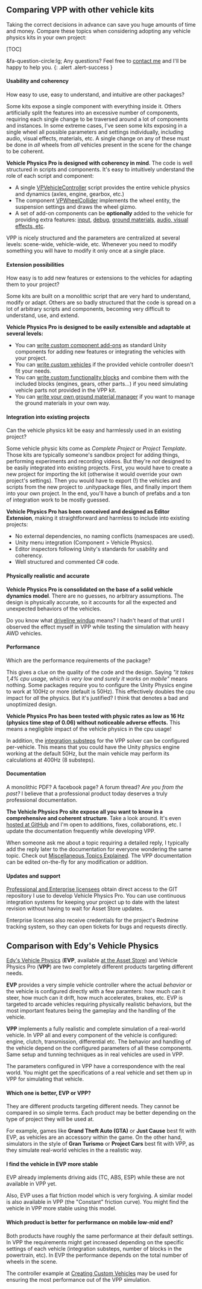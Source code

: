## Comparing VPP with other vehicle kits

Taking the correct decisions in advance can save you huge amounts of time and money. Compare these
topics when considering adopting any vehicle physics kits in your own project:

[TOC]

&fa-question-circle:lg; Any questions? Feel free to [contact me](mailto:edytado@gmail.com) and I'll
be happy to help you.
{: .alert .alert-success }

#### Usability and coherency

How easy to use, easy to understand, and intuitive are other packages?

Some kits expose a single component with everything inside it. Others artificially split the
features into an excessive number of components, requiring each single change to be traversed around
a lot of components and instances. In some extreme cases, I've seen some kits exposing in a single
wheel all possible parameters and settings individually, including audio, visual effects, materials,
etc. A single change on any of these must be done in _all_ wheels from _all_ vehicles present in the
scene for the change to be coherent.

**Vehicle Physics Pro is designed with coherency in mind**. The code is well structured in scripts
and components. It's easy to intuitively understand the role of each script and component:

- A single [VPVehicleController](../components/vehicle-controller.md) script provides the entire
	vehicle physics and dynamics (axles, engine, gearbox, etc.)
- The component [VPWheelCollider](../components/wheel-collider.md) implements the wheel entity,
	the suspension settings and draws the wheel gizmo.
- A set of add-on components can be **optionally** added to the vehicle for providing extra
	features: [input](../components/vehicle-input.md),
	[debug](../components/vehicle-debug.md),
	[ground materials](../components/ground-materials.md),
	[audio, visual effects, etc](../components/vehicle-addons.md).

VPP is nicely structured and the parameters are centralized at several levels: scene-wide,
vehicle-wide, etc. Whenever you need to modify something you will have to modify it only once at a
single place.

#### Extension possibilities

How easy is to add new features or extensions to the vehicles for adapting them to your project?

Some kits are built on a monolithic script that are very hard to understand, modify or adapt.
Others are so badly structured that the code is spread on a lot of arbitrary scripts and components,
becoming very difficult to understand, use, and extend.

**Vehicle Physics Pro is designed to be easily extensible and adaptable at several levels:**

- You can [write custom component add-ons](../advanced/custom-addons.md) as standard Unity
	components for adding new features or integrating the vehicles with your project.
- You can [write custom vehicles](../advanced/custom-vehicles.md) if the provided vehicle controller
	doesn't fit your needs.
- You can [write custom functionality blocks](../advanced/custom-blocks.md) and combine them with
	the included blocks (engines, gears, other parts...) if you need simulating vehicle parts not
	provided in the VPP kit.
- You can [write your own ground material manager](../components/ground-materials.md) if you want
	to manage the ground materials in your own way.

#### Integration into existing projects

Can the vehicle physics kit be easy and harmlessly used in an existing project?

Some vehicle physic kits come as _Complete Project_ or _Project Template_. Those kits are typically
someone's sandbox project for adding things, performing experiments and recording videos. But
they're _not_ designed to be easily integrated into existing projects. First, you would have to
create a new project for importing the kit (otherwise it would override your own project's settings).
Then you would have to export (!) the vehicles and scripts from the new project to .unitypackage
files, and finally import them into your own project. In the end, you'll have a bunch of prefabs and
a ton of integration work to be mostly guessed.

**Vehicle Physics Pro has been conceived and designed as Editor Extension**, making it
straightforward and harmless to include into existing projects:

- No external dependencies, no naming conflicts (namespaces are used).
- Unity menu integration (Component > Vehicle Physics).
- Editor inspectors following Unity's standards for usability and coherency.
- Well structured and commented C# code.

#### Physically realistic and accurate

**Vehicle Physics Pro is consolidated on the base of a solid vehicle dynamics model**. There are no
guesses, no arbitrary assumptions. The design is physically accurate, so it accounts for all the
expected and unexpected behaviors of the vehicles.

Do you know what [driveline windup](https://en.wikipedia.org/wiki/Driveline_windup) means? I hadn't
heard of that until I observed the effect myself in VPP while testing the simulation with heavy AWD
vehicles.

#### Performance

Which are the performance requirements of the package?

This gives a clue on the quality of the code and the design. Saying _"it takes 1,4% cpu usage, which
is very low and surely it works on mobile"_ means nothing. Some packages require you to configure
the Unity Physics engine to work at 100Hz or more (default is 50Hz). This effectively doubles the
cpu impact for _all_ the physics. But it's justified? I think that denotes a bad and unoptimized
design.

**Vehicle Physics Pro has been tested with physic rates as low as 16 Hz (physics time step of 0.06)
without noticeable adverse effects.** This means a negligible impact of the vehicle physics in the
cpu usage!

In addition, the [integration substeps](../advanced/misc-topics-explained/#solver-numeric-integration)
for the VPP solver can be configured per-vehicle. This means that you could have the Unity physics
engine working at the default 50Hz, but the main vehicle may perform its calculations at 400Hz
(8 substeps).

#### Documentation

A monolithic PDF? A facebook page? A forum thread? _Are you from the past?_ I believe that a
professional product today deserves a truly professional documentation.

**The Vehicle Physics Pro site expose all you want to know in a comprehensive and coherent
structure**. Take a look around. It's even [hosted at GitHub](https://github.com/EdyJ/vehicle-physics-docs)
and I'm open to additions, fixes, collaborations, etc. I update the documentation frequently while
developing VPP.

When someone ask me about a topic requiring a detailed reply, I typically add the reply later to the
documentation for everyone wondering the same topic. Check out [Miscellaneous Topics Explained](../advanced/misc-topics-explained.md).
The VPP documentation can be edited on-the-fly for any modification or addition.

#### Updates and support

[Professional and Enterprise licensees](licensing.md) obtain direct access to the GIT repository I
use to develop Vehicle Physics Pro. You can use continuous integration systems for keeping your
project up to date with the latest revision without having to wait for Asset Store updates.

Enterprise licenses also receive credentials for the project's Redmine tracking system, so they
can open tickets for bugs and requests directly.

## Comparison with Edy's Vehicle Physics

[Edy's Vehicle Physics](http://www.edy.es/dev/vehicle-physics/) (**EVP**, available [at the Asset Store](https://www.assetstore.unity3d.com/#/content/403))
and Vehicle Physics Pro (**VPP**) are two completely different products targeting different needs.

**EVP** provides a very simple vehicle controller where the actual _behavior_ or the vehicle is
configured directly with a few paramters: how much can it steer, how much can it drift, how much
accelerates, brakes, etc. EVP is targeted to arcade vehicles requiring physically realistic
behaviors, but the most important features being the gameplay and the handling of the vehicle.

**VPP** implements a fully realistic and complete simulation of a real-world vehicle. In VPP all and
every component of the vehicle is configured: engine, clutch, transmission, differential etc. The
behavior and handling of the vehicle depend on the configured parameters of all these components.
Same setup and tunning techniques as in real vehicles are used in VPP.

The parameters configured in VPP have a correspondence with the real world. You might get the
specifications of a real vehicle and set them up in VPP for simulating that vehicle.

#### Which one is better, EVP or VPP?

They are different products targeting different needs. They cannot be compared in so simple
terms. Each product may be better depending on the type of project they will be used at.

For example, games like **Grand Theft Auto (GTA)** or **Just Cause** best fit with EVP, as vehicles are
an accessory within the game. On the other hand, simulators in the style of **Gran Turismo** or
**Project Cars** best fit with VPP, as they simulate real-world vehicles in the a realistic way.

#### I find the vehicle in EVP more stable

EVP already implements driving aids (TC, ABS, ESP) while these are not available in VPP yet.

Also, EVP uses a flat friction model which is very forgiving. A similar model is also available
in VPP (the "Constant" friction curve). You might find the vehicle in VPP more stable using this
model.

#### Which product is better for performance on mobile low-mid end?

Both products have roughly the same performance at their default settings. In VPP the requirements
might get increased depending on the specific settings of each vehicle (integration substeps, number
of blocks in the powertrain, etc). In EVP the performance depends on the total number of wheels in
the scene.

The controller example at [Creating Custom Vehicles](../advanced/custom-vehicles.md) may be used
for ensuring the most performance out of the VPP simulation.



